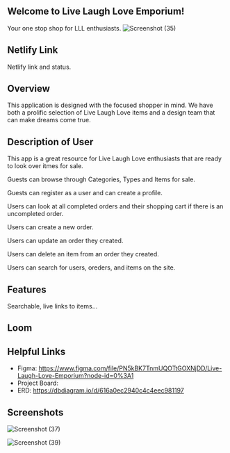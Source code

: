 
## Welcome to Live Laugh Love Emporium!
Your one stop shop for LLL enthusiasts.
![Screenshot (35)](https://user-images.githubusercontent.com/74842096/143957370-e7fd0309-dc0c-49d7-a61c-d6f2bc3415a4.png)

## Netlify Link

Netlify link and status.

## Overview 
This application is designed with the focused shopper in mind. We have both a prolific selection of Live Laugh Love items and a design team that can make dreams come true.

## Description of User 
This app is a great resource for Live Laugh Love enthusiasts that are ready to look over itmes for sale.

Guests can browse through Categories, Types and Items for sale.

Guests can register as a user and can create a profile.

Users can look at all completed orders and their shopping cart if there is an uncompleted order.

Users can create a new order.

Users can update an order they created.

Users can delete an item from an order they created.

Users can search for users, oreders, and items on the site.

## Features

Searchable, live links to items...

## Loom 



## Helpful Links
- Figma: https://www.figma.com/file/PN5kBK7TnmUQOTtGOXNjDD/Live-Laugh-Love-Emporium?node-id=0%3A1
- Project Board: 
- ERD: https://dbdiagram.io/d/616a0ec2940c4c4eec981197

## Screenshots
![Screenshot (37)](https://user-images.githubusercontent.com/74842096/143957407-f1fffd83-167c-42d4-8165-860f494bc4ec.png)

![Screenshot (39)](https://user-images.githubusercontent.com/74842096/143957568-5a9001e7-12c5-4666-b490-354a1c2233b9.png)
